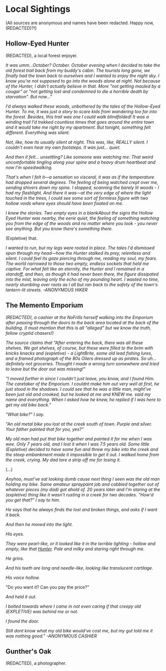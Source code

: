 # Local Sightings

(All sources are anonymous and names have been redacted. Happy now, (REDACTED)?!)

## Hollow-Eyed Hunter

(REDACTED), a local forest enjoyer.

*It was umm...October? October. October evening when I decided to take the old forest trail back from my buddy's cabin. The tourists long gone, we finally had the town back to ourselves and I wanted to enjoy the night sky. I know you're not supposed to go into the woods alone at night. Not because of the Hunter, I didn't actually believe in that. More "not getting mauled by a cougar" or "not getting lost and condemned to die a horrible death by starvation". But now..."*

*I'd always walked these woods, unbothered by the tales of the Hollow-Eyed Hunter. To me, it was just a story to scare kids from wandering too far into the forest. Besides, this trail was one I could walk blindfolded! It was a winding trail I'd trekked countless times that goes around the entire town and it would take me right by my apartment. But tonight, something felt different. Everything was silent.*

*Not, like, how its usually silent at night. This was, like, REALLY silent. I couldn't even hear my own footsteps. It was just... quiet.*

*And then it felt... unsettling? Like someone was watching me. That weird uncomfortable tingling along your spine and a heavy drum heartbeat and now I'm speedwalking.*

*That's when I felt it—a sensation so visceral, it was as if the temperature had dropped several degrees. The feeling of being watched crept over me, sending shivers down my spine. I stopped, scanning the barely lit woods - I had my flashlight. And there it was—at the very edge of where the light touched in the trees, I could see some sort of formless figure with two hollow voids where eyes should have been fixated on me.*

*I knew the stories. Two empty eyes in a blankAbout the signs the Hollow Eyed Hunter was nearby, the eerie quiet, the feeling of something watching you from the edge of the woods and no matter where you look - you never see anything. But *you know* there's something there.*

(Expletive) that.

*I wanted to run, but my legs were rooted in place. The tales I'd dismissed spun through my head—how the Hunter stalked its prey, relentless and silent. I could feel its gaze piercing through me, reading my soul, my fears. The world narrowed to those two empty, endless sockets that held me captive.
For what felt like an eternity, the Hunter and I remained in a standoff, and then, as though it had never been there, the figure dissipated into the mist, leaving only the echo of my pounding heart. I wasted no time, nearly stumbling over roots as I all but ran back to the safety of the town's lantern-lit streets.
-ANONYMOUS HIKER*

## The Memento Emporium

*(REDACTED), a cashier at the NoFrills herself walking into the Emporium after passing through the doors to the back area located at the back of the building. (I must mention that this is all "alleged" but we know the truth, fellow cryptid chasers!)*

*The source claims that "After entering the back, there was all these shelves. We got shelves, of course, but these were filled to the brim with knicks knacks and (expletive) - a LightBrite, some old lead fishing lures, and a framed photograph of the 80s Oilers dressed up as pirates. So uh... definitely not groceries.  Thought I made a wrong turn somewhere and tried to leave but the door out was missing!"*

*"I moved further in since I couldn't just leave, you know, and I found Him. The caretaker of the Emporium. I couldnt make him out very well at first, he just stood in the shadows. I could see that he was a little man, might've been just old and crooked, but he looked at me and KNEW me. said my name and everything. When I asked how he knew, he replied if I was here to get my old bike back."*

*"What bike?" I say.*

*"An old metal bike you lost at the creek south of town. Purple and silver. Your father painted that for you, yes?"*

*My old man had put that bike together and painted it for me when I was wee. Only 7 years old, and I lost it when I was 7.5 years old. Some little (Expletive) decided to have some fun and threw my bike into the creek and the steep embankment made it impossible to get it out. I walked home from the creek, crying. My dad tore a strip off me for losing it.*

(...)

*Anyhoo, must've sat looking dumb cause next thing I seen was the old man holding my bike. Same amateur spraypaint job and cobbled together out of whatever pieces (my dad) got ahold of. 20 years later and I'm staring at the (expletive) thing like it wasn't rusting in a creek for two decades. "How'd you get that?" I say to him.*

*He says that he always finds the lost and broken things, and asks if I want it back.*

*And then he moved into the light.*

*His eyes.*

*They were pearl-like, or it looked like it in the terrible lighting - hollow and empty, like that [Hunter](cryptids.md). Pale and milky and staring right through me.*

*He grins.*

*And his teeth are long and needle-like, looking like translucent cartilage.*

*His voice hollow.*

"Do you want it? Can you pay the price?"

*And held it out.*

*I bolted towards where I came in not even caring if that creepy old (EXPLETIVE) was behind me or not.*

*I found the door.*

*Still dont know what my old bike would've cost me, but my gut told me it was nothing good."
-ANONYMOUS CASHIER*

## Gunther's Oak

(REDACTED), a photographer.


